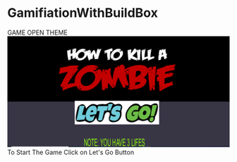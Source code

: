 # GamifiationWithBuildBox
GAME OPEN THEME
![Image of Game](https://github.com/GitPradheep/GamifiationWithBuildBox-/blob/master/game.PNG)
To Start The Game Click on Let's Go Button

